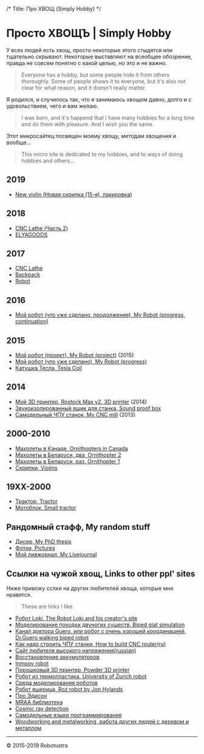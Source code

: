 /*
Title: Про ХВОЩ (Simply Hobby)
*/

Просто ХВОЩЪ | Simply Hobby
==========================

У всех людей есть хвощ, просто некоторые этого стыдятся или тщательно скрывают. 
Некоторые выставляют на всеобщее обозрение, правда не совсем понятно с какой целью, 
но это и не важно.

> Everyone has a hobby, but some people hide it from others thoroughly.
Some of people shows it to everyone, but it's also not clear for what reason, and it doesn't really matter.	

Я родился, и случилось так, что я занимаюсь хвощом давно, долго и с удовольствием, 
чего и вам желаю.

>I was born, and it's happend that I have many hobbies for a long time and do them with pleasure.
And I wish you the same.

Этот микросайтец посвящен моему хвощу, методам хвощения и вообще...

>This micro site is dedicated to my hobbies, and to ways of doing hobbies and others...

2019
----
+ [New violin (Новая скрипка (15-я), лакировка)](violins2)

2018
----
+ [CNC Lathe (Часть 2)](my-cnc-lathe2)
+ [ELYAGOODS](elyagoods)

2017
----
+ [CNC Lathe](my-cnc-lathe)
+ [Backpack](my-backpack)
+ [Robot](my-robot-done3)


2016
-----
+ [Мой робот (что уже сделано, продолжение), My Robot (progress, continuation)](my-robot-done2)

2015
-------

+ [Мой робот (проект), My Robot (project)](my-robot) (2015)
+ [Мой робот (что уже сделано), My Robot (progress)](my-robot-done)
+ [Катушка Тесла, Tesla Coil](tesla-coil)

2014
-----

+ [Мой 3D принтер, Rostock Max v2, 3D printer](3d-printer) (2014)
+ [Звукоизолированный ящик для станка, Sound proof box](sound-box)
+ [Самодельный ЧПУ станок, My CNC mill](my-cnc-mill) (2013)

2000-2010
----------

+ [Махолеты в Канаде, Ornithopters in Canada](maholet3)
+ [Махолеты в Беларуси, два, Ornithopter 2](maholet2)
+ [Махолеты в Беларуси, раз, Ornithopter 1](maholet1)
+ [Скрипки, Violins](violins)

19XX-2000
----------

+ [Трактор, Tractor](traktor)
+ [Мотоблок, Small tractor](motoblok)


Рандомный стафф, My random stuff
--------------------------------

+ [Дисер, My PhD thesis](http://mitm.mooo.com/~onick/diser/DISER.pdf)
+ [Фотки, Pictures](gallery)
+ [Мой ливжорнал, My Livejournal](http://maholet.livejournal.com)

Ссылки на чужой хвощ, Links to other ppl' sites
-----------------------------------------------

Ниже привожу сслки на других любителей хвоща, которые мне нравятся.

> These are links I like.

+ [Робот Loki, The Robot Loki and his creator's site](http://www.dshinsel.com/loki/)
+ [Моделирование походки двуногих существ, Biped giat simulation](http://www.goatstream.com/research/papers/SA2013/)
+ [Канал доктора Guero, или робот с очень хорошей координацией, Dr.Guero walking biped robot](https://www.youtube.com/user/DrGuero2001/videos)
+ [Как надо строить ЧПУ станки, How to build CNC router(ru) ](http://forum.rcdesign.ru/f111/thread384652.html)
+ [Сайт любителя высокого напряжения(russian)](http://acdc.foxylab.com/)
+ [Восстановление аккумуляторов](http://gzip.ru/home/vosstanovlenie_gelevyh_kislotno_svincovyh_akkumuljatorov_ups.htm)
+ [Inmoov robot](http://inmoov.fr/)
+ [Порошковый 3D принтер, Powder 3D printer](http://pwdr.github.io/)
+ [Робот из термопластика, University of Zurich robot](http://www.expo21xx.com/automation21xx/17887_st3_university/default.htm)
+ [Среда моделирования роботов](http://gazebosim.org/)
+ [Робот ящерица, Roz robot by Jon Hylands](http://blog.huv.com/)
+ [Про Эдисон](http://habrahabr.ru/company/intel/blog/260471/)
+ [MRAA библиотека](http://geektimes.ru/company/intel/blog/260998/)
+ [Cosmic ray detection](http://hardhack.org.au/book/export/html/12)
+ [Самодельные языки программирования](http://exmortis.narod.ru/src_compilers.html)
+ [Woodworking and metalworking, работа других людей с деревом и металлом](woodwork)


---

<div class="footer">
        &copy; 2015-2019 Robotustra
</div>
